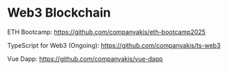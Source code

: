 # Web3 Blockchain

ETH Bootcamp:
https://github.com/companyakis/eth-bootcamp2025

TypeScript for Web3 (Ongoing):
https://github.com/companyakis/ts-web3

Vue Dapp:
https://github.com/companyakis/vue-dapp









